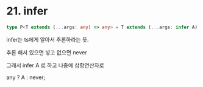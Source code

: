 # 21. infer

```typescript
type P<T extends (...args: any) => any> = T extends (...args: infer A) => any ? A : never;
```

infer는 ts에게 알아서 추론하라는 뜻.

추론 해서 있으면 넣고 없으면 never



그래서 infer A 로 하고 나중에 삼항연산자로

any ? A :  never;
